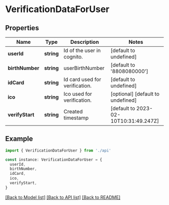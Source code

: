 # VerificationDataForUser

## Properties

| Name            | Type       | Description                    | Notes                                 |
| --------------- | ---------- | ------------------------------ | ------------------------------------- |
| **userId**      | **string** | Id of the user in cognito.     | [default to undefined]                |
| **birthNumber** | **string** | userBirthNumber                | [default to '8808080000']             |
| **idCard**      | **string** | Id card used for verification. | [default to undefined]                |
| **ico**         | **string** | Ico used for verification.     | [optional] [default to undefined]     |
| **verifyStart** | **string** | Created timestamp              | [default to 2023-02-10T10:31:49.247Z] |

## Example

```typescript
import { VerificationDataForUser } from './api'

const instance: VerificationDataForUser = {
  userId,
  birthNumber,
  idCard,
  ico,
  verifyStart,
}
```

[[Back to Model list]](../README.md#documentation-for-models) [[Back to API list]](../README.md#documentation-for-api-endpoints) [[Back to README]](../README.md)
